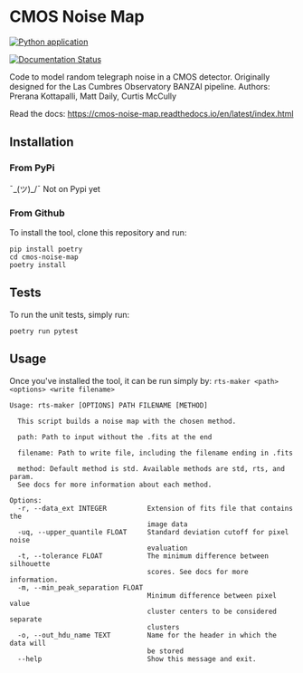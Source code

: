 # CMOS Noise Map
[![Python application](https://github.com/LCOGT/cmos-noise-map/actions/workflows/python-app.yml/badge.svg)](https://github.com/LCOGT/cmos-noise-map/actions/workflows/python-app.yml)

[![Documentation Status](https://readthedocs.org/projects/cmos-noise-map/badge/?version=latest)](https://cmos-noise-map.readthedocs.io/en/latest/?badge=latest)

Code to model random telegraph noise in a CMOS detector. Originally designed for the Las Cumbres Observatory BANZAI pipeline.
Authors: Prerana Kottapalli, Matt Daily, Curtis McCully

Read the docs: https://cmos-noise-map.readthedocs.io/en/latest/index.html

## Installation
### From PyPi
¯\_(ツ)_/¯ Not on Pypi yet

### From Github
To install the tool, clone this repository and run:

```
pip install poetry
cd cmos-noise-map
poetry install
```
## Tests
To run the unit tests, simply run:

`poetry run pytest`

## Usage
Once you've installed the tool, it can be run simply by:
`rts-maker <path> <options> <write filename>`

```
Usage: rts-maker [OPTIONS] PATH FILENAME [METHOD]

  This script builds a noise map with the chosen method.

  path: Path to input without the .fits at the end

  filename: Path to write file, including the filename ending in .fits

  method: Default method is std. Available methods are std, rts, and param.
  See docs for more information about each method.

Options:
  -r, --data_ext INTEGER          Extension of fits file that contains the
                                  image data
  -uq, --upper_quantile FLOAT     Standard deviation cutoff for pixel noise
                                  evaluation
  -t, --tolerance FLOAT           The minimum difference between silhouette
                                  scores. See docs for more information.
  -m, --min_peak_separation FLOAT
                                  Minimum difference between pixel value
                                  cluster centers to be considered separate
                                  clusters
  -o, --out_hdu_name TEXT         Name for the header in which the data will
                                  be stored
  --help                          Show this message and exit.

```
